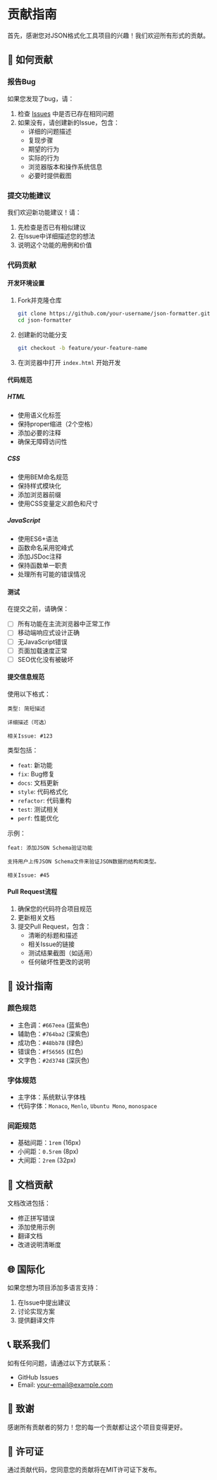 # 贡献指南

首先，感谢您对JSON格式化工具项目的兴趣！我们欢迎所有形式的贡献。

## 🤝 如何贡献

### 报告Bug

如果您发现了bug，请：

1. 检查 [Issues](https://github.com/your-username/json-formatter/issues) 中是否已存在相同问题
2. 如果没有，请创建新的Issue，包含：
   - 详细的问题描述
   - 复现步骤
   - 期望的行为
   - 实际的行为
   - 浏览器版本和操作系统信息
   - 必要时提供截图

### 提交功能建议

我们欢迎新功能建议！请：

1. 先检查是否已有相似建议
2. 在Issue中详细描述您的想法
3. 说明这个功能的用例和价值

### 代码贡献

#### 开发环境设置

1. Fork并克隆仓库
   ```bash
   git clone https://github.com/your-username/json-formatter.git
   cd json-formatter
   ```

2. 创建新的功能分支
   ```bash
   git checkout -b feature/your-feature-name
   ```

3. 在浏览器中打开 `index.html` 开始开发

#### 代码规范

##### HTML
- 使用语义化标签
- 保持proper缩进（2个空格）
- 添加必要的注释
- 确保无障碍访问性

##### CSS
- 使用BEM命名规范
- 保持样式模块化
- 添加浏览器前缀
- 使用CSS变量定义颜色和尺寸

##### JavaScript
- 使用ES6+语法
- 函数命名采用驼峰式
- 添加JSDoc注释
- 保持函数单一职责
- 处理所有可能的错误情况

#### 测试

在提交之前，请确保：

- [ ] 所有功能在主流浏览器中正常工作
- [ ] 移动端响应式设计正确
- [ ] 无JavaScript错误
- [ ] 页面加载速度正常
- [ ] SEO优化没有被破坏

#### 提交信息规范

使用以下格式：

```
类型: 简短描述

详细描述（可选）

相关Issue: #123
```

类型包括：
- `feat`: 新功能
- `fix`: Bug修复
- `docs`: 文档更新
- `style`: 代码格式化
- `refactor`: 代码重构
- `test`: 测试相关
- `perf`: 性能优化

示例：
```
feat: 添加JSON Schema验证功能

支持用户上传JSON Schema文件来验证JSON数据的结构和类型。

相关Issue: #45
```

#### Pull Request流程

1. 确保您的代码符合项目规范
2. 更新相关文档
3. 提交Pull Request，包含：
   - 清晰的标题和描述
   - 相关Issue的链接
   - 测试结果截图（如适用）
   - 任何破坏性更改的说明

## 🎨 设计指南

### 颜色规范

- 主色调：`#667eea` (蓝紫色)
- 辅助色：`#764ba2` (深紫色)
- 成功色：`#48bb78` (绿色)
- 错误色：`#f56565` (红色)
- 文字色：`#2d3748` (深灰色)

### 字体规范

- 主字体：系统默认字体栈
- 代码字体：`Monaco`, `Menlo`, `Ubuntu Mono`, `monospace`

### 间距规范

- 基础间距：`1rem` (16px)
- 小间距：`0.5rem` (8px)
- 大间距：`2rem` (32px)

## 📝 文档贡献

文档改进包括：

- 修正拼写错误
- 添加使用示例
- 翻译文档
- 改进说明清晰度

## 🌐 国际化

如果您想为项目添加多语言支持：

1. 在Issue中提出建议
2. 讨论实现方案
3. 提供翻译文件

## 📞 联系我们

如有任何问题，请通过以下方式联系：

- GitHub Issues
- Email: your-email@example.com

## 🙏 致谢

感谢所有贡献者的努力！您的每一个贡献都让这个项目变得更好。

## 📄 许可证

通过贡献代码，您同意您的贡献将在MIT许可证下发布。 